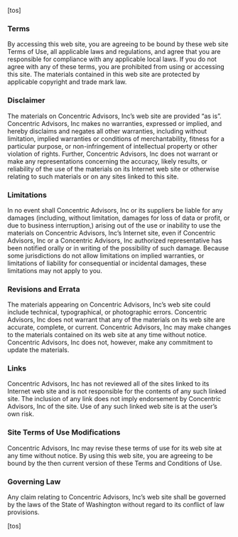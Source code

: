 [tos]

### Terms 
By accessing this web site, you are agreeing to be bound by these web site Terms of Use, all applicable laws and regulations, and agree that you are responsible for compliance with any applicable local laws. If you do not agree with any of these terms, you are prohibited from using or accessing this site. The materials contained in this web site are protected by applicable copyright and trade mark law.

### Disclaimer 
The materials on Concentric Advisors, Inc’s web site are provided “as is”. Concentric Advisors, Inc makes no warranties, expressed or implied, and hereby disclaims and negates all other warranties, including without limitation, implied warranties or conditions of merchantability, fitness for a particular purpose, or non-infringement of intellectual property or other violation of rights. Further, Concentric Advisors, Inc does not warrant or make any representations concerning the accuracy, likely results, or reliability of the use of the materials on its Internet web site or otherwise relating to such materials or on any sites linked to this site.

### Limitations
In no event shall Concentric Advisors, Inc or its suppliers be liable for any damages (including, without limitation, damages for loss of data or profit, or due to business interruption,) arising out of the use or inability to use the materials on Concentric Advisors, Inc’s Internet site, even if Concentric Advisors, Inc or a Concentric Advisors, Inc authorized representative has been notified orally or in writing of the possibility of such damage. Because some jurisdictions do not allow limitations on implied warranties, or limitations of liability for consequential or incidental damages, these limitations may not apply to you.

### Revisions and Errata 
The materials appearing on Concentric Advisors, Inc’s web site could include technical, typographical, or photographic errors. Concentric Advisors, Inc does not warrant that any of the materials on its web site are accurate, complete, or current. Concentric Advisors, Inc may make changes to the materials contained on its web site at any time without notice. Concentric Advisors, Inc does not, however, make any commitment to update the materials.

### Links 
Concentric Advisors, Inc has not reviewed all of the sites linked to its Internet web site and is not responsible for the contents of any such linked site. The inclusion of any link does not imply endorsement by Concentric Advisors, Inc of the site. Use of any such linked web site is at the user’s own risk.

### Site Terms of Use Modifications 
Concentric Advisors, Inc may revise these terms of use for its web site at any time without notice. By using this web site, you are agreeing to be bound by the then current version of these Terms and Conditions of Use.

### Governing Law 
Any claim relating to Concentric Advisors, Inc’s web site shall be governed by the laws of the State of Washington without regard to its conflict of law provisions.

[tos]
